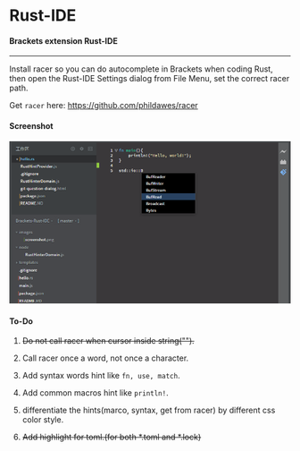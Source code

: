 # Rust-IDE
#### Brackets extension Rust-IDE
----

Install racer so you can do autocomplete in Brackets when coding Rust, then open the Rust-IDE Settings dialog from File Menu, set the correct racer path.

Get ``racer`` here: 
https://github.com/phildawes/racer

#### Screenshot
![Rust-IDE](https://raw.githubusercontent.com/rrandom/Brackets-Rust-IDE/master/images/screenshot.png)



#### To-Do
1. ~~Do not call racer when cursor inside string("").~~
    <!-- search for codemirror might be helpful, because codemirror could highlight string. and check http://matt.might.net/articles/parsing-bibtex/-->
    
2. Call racer once a word, not once a character.
    <!-- maybe need a variable to track current word -->

3. Add syntax words hint like ``fn, use, match``.

4. Add common macros hint like ``println!``.

5. differentiate the hints(marco, syntax, get from racer) by different css color style.

6. ~~Add highlight for toml.(for both *.toml and *.lock)~~
    <!-- check out http://codemirror.net/mode/toml/index.html -->
    
<!-- 
7. Codemirror or codemirror in brackets might have bug that can't highlight rust correctly. check it
-->